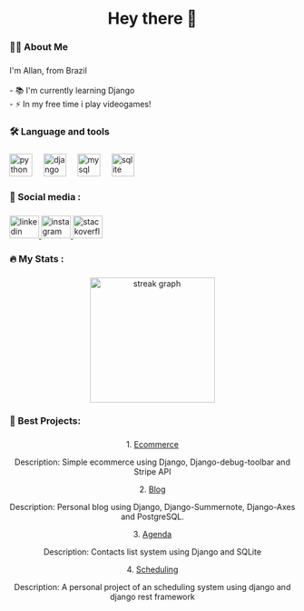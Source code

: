 <h1 align="center">Hey there 👋</h1>

###

<h3 align="left">👩‍💻  About Me</h3>

###

<p align="left">I'm Allan, from Brazil<br><br>- 📚 I'm currently learning Django<br>- ⚡ In my free time i play videogames!</p>

###

<h3 align="left">🛠 Language and tools</h3>

###

<div align="left">
  <img src="https://cdn.jsdelivr.net/gh/devicons/devicon/icons/python/python-original.svg" height="40" alt="python logo"  />
  <img width="12" />
  <img src="https://cdn.jsdelivr.net/gh/devicons/devicon/icons/django/django-plain.svg" height="40" alt="django logo"  />
  <img width="12" />
  <img src="https://cdn.jsdelivr.net/gh/devicons/devicon/icons/mysql/mysql-original.svg" height="40" alt="mysql logo"  />
  <img width="12" />
  <img src="https://cdn.jsdelivr.net/gh/devicons/devicon/icons/sqlite/sqlite-original.svg" height="40" alt="sqlite logo"  />
  <img width="12" />
  
</div>

###

<h3 align="left">💬 Social media :</h3>

###

<div align="left">
  <a href="https://www.linkedin.com/in/allan-matias-9a7042269/" target="_blank">
    <img src="https://raw.githubusercontent.com/maurodesouza/profile-readme-generator/master/src/assets/icons/social/linkedin/default.svg" width="52" height="40" alt="linkedin logo"  />
  </a>
  <a href="https://www.instagram.com/cmd.matiasz/" target="_blank">
    <img src="https://raw.githubusercontent.com/maurodesouza/profile-readme-generator/master/src/assets/icons/social/instagram/default.svg" width="52" height="40" alt="instagram logo"  />
  </a>
  <a href="https://stackoverflow.com/users/26521680/allan-giovanni-matias-paes" target="_blank">
    <img src="https://raw.githubusercontent.com/maurodesouza/profile-readme-generator/master/src/assets/icons/social/stackoverflow/default.svg" width="52" height="40" alt="stackoverflow logo"  />
  </a>
</div>

###

<h3 align="left">🔥 My Stats :</h3>

###

<div align="center">
  <img src="https://streak-stats.demolab.com?user=Matiaszz&locale=en&mode=daily&theme=dark&hide_border=false&border_radius=5&order=3" height="220" alt="streak graph"  />
</div>

###

<h3 align="left">📓 Best Projects: </h3>

###

<div align="center">
   <p>1. <a href="https://github.com/Matiaszz/Ecommerce-Django">Ecommerce</a></p>
  <p>Description: Simple ecommerce using Django, Django-debug-toolbar and Stripe API</p>


  
  <p>2. <a href="https://github.com/Matiaszz/Django-Blog">Blog</a></p>
  <p>Description: Personal blog using Django, Django-Summernote, Django-Axes and PostgreSQL.</p>
  
   <p>3. <a href="https://github.com/Matiaszz/Django-Agenda">Agenda</a></p>
  <p>Description: Contacts list system using Django and SQLite</p>

  <p>4. <a href="https://github.com/Matiaszz/Appointment-Scheduling-System">Scheduling</a></p>
  <p>Description: A personal project of an scheduling system using django and django rest framework</p>
</div>


